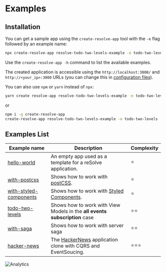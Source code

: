 # Examples

## Installation

You can get a sample app using the `create-resolve-app` tool with the `-e` flag followed by an example name:

```sh
npx create-resolve-app resolve-todo-two-levels-example -e todo-two-levels
```

Use the `create-resolve-app -h` command to list the available examples.

The created application is accessible using the `http://localhost:3000/` and `http://<your_ip>:3000` URLs (you can change this in [configuration files](https://github.com/reimagined/resolve/blob/dev/packages/core/resolve-scripts/configs/schema.resolve.config.json)).

You can also use `npm` or `yarn` instead of `npx`:

```sh
yarn create resolve-app resolve-todo-two-levels-example -e todo-two-levels
```

or

```sh
npm i -g create-resolve-app
create-resolve-app resolve-todo-two-levels-example -e todo-two-levels
```

## Examples List

| Example name | Description | Complexity |
| --- | --- | --- |
| [hello-world](https://github.com/reimagined/resolve/tree/master/examples/hello-world) | An empty app used as a template for a reSolve application. | ⭐️ |
| [with-postcss](https://github.com/reimagined/resolve/tree/master/examples/with-postcss) | Shows how to work with [postCSS](https://github.com/postcss/postcss-loader#css-modules). | ⭐️ |
| [with-styled-components](https://github.com/reimagined/resolve/tree/master/examples/with-styled-components) | Shows how to work with [Styled Components](https://www.styled-components.com/docs). | ⭐️ |
| [todo-two-levels](https://github.com/reimagined/resolve/tree/master/examples/todo-two-levels) | Shows how to work with View Models in the **all events subscription** case | ⭐️⭐️ |
| [with-saga](https://github.com/reimagined/resolve/tree/master/examples/with-saga) | Shows how to work with server saga | ⭐️⭐️ |
| [hacker-news](https://github.com/reimagined/resolve/tree/master/examples/hacker-news) | The [HackerNews](https://news.ycombinator.com/) application clone with CQRS and EventSoucing. | ⭐️⭐️️️️⭐️️️️ |


![Analytics](https://ga-beacon.appspot.com/UA-118635726-1/examples-index-readme?pixel)
